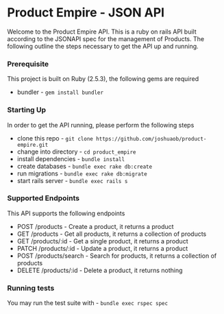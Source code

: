 # Product Empire - JSON API

Welcome to the Product Empire API. This is a ruby on rails API built according to the JSONAPI spec for the management of Products. The following outline the steps necessary to get the API up and running.

### Prerequisite
This project is built on Ruby (2.5.3), the following gems are required
* bundler - `gem install bundler`

### Starting Up  
In order to get the API running, please perform the following steps
* clone this repo - `git clone https://github.com/joshuaob/product-empire.git`
* change into directory - `cd product_empire`
* install dependencies - `bundle install`
* create databases - `bundle exec rake db:create`
* run migrations - `bundle exec rake db:migrate`
* start rails server - `bundle exec rails s`

### Supported Endpoints 
This API supports the following endpoints   
* POST /products - Create a product, it returns a product
* GET /products - Get all products, it returns a collection of products
* GET /products/:id - Get a single product, it returns a product
* PATCH /products/:id - Update a product, it returns a product
* POST /products/search - Search for products, it returns a collection of products
* DELETE /products/:id - Delete a product, it returns nothing

### Running tests  
You may run the test suite with - `bundle exec rspec spec`
